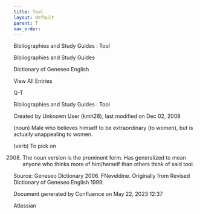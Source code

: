 ```yaml
---
title: Tool
layout: default
parent: T
nav_order:
---
```


Bibliographies and Study Guides : Tool

Bibliographies and Study Guides

Dictionary of Geneseo English

View All Entries

Q-T

Bibliographies and Study Guides : Tool

Created by  Unknown User (kmh28), last modified on Dec 02, 2008

(noun) Male who believes himself to be extraordinary (to women), but is actually unappealing to women.

(verb) To pick on

2008. The noun version is the prominent form. Has generalized to mean anyone who thinks more of him/herself than others think of said tool.

Source: Geneseo Dictionary 2006. FNeveldine. Originally from Revised Dictionary of Geneseo English 1999. 

Document generated by Confluence on May 22, 2023 12:37

Atlassian
